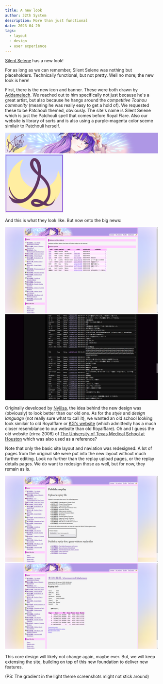 ```yaml
---
title: A new look
author: 32th System
description: More than just functional
date: 2023-04-20
tags:
  - layout
  - design
  - user experience
---
```

[Silent Selene](https://www.silentselene.net) has a new look!

For as long as we can remember, Silent Selene was nothing but placeholders. Technically functional, but not pretty. Well no more; the new look is here!

First, there is the new icon and banner. These were both drawn by [Addamelech](https://twitter.com/Addamelech). We reached out to him specifically not just because he's a great artist, but also because he hangs around the *competitive Touhou community* (meaning he was really easy to get a hold of). We requested these to be Patchouli themed, obviously. The site's name is Silent Selene which is just the Patchouli spell that comes before Royal Flare. Also our website is library of sorts and is also using a purple-magenta color sceme similair to Patchouli herself.

<img src="/static/img/banner.png">
<img src="/static/img/logo192192.png">

And this is what they look like. But now onto the big news:

<img src="/static/img/site-screenshot-1.png">
<img src="/static/img/site-screenshot-2.png">

Originally developed by [Nylilsa](https://nylilsa.github.io), the idea behind the new design was (obviously) to look better than our old one. As for the *style* and *design language* (not really sure what to call it), we wanted an old school looking look similair to old Royalflare or [KG's website](https://wikiwiki.jp/thscorekg/) (which admittedly has a much closer resemblance to our website than old Royalflare). Oh and I guess the old website (circa 2006) of [The University of Texas Medical School at Houston](https://web.archive.org/web/20060511223439/http://www.uth.edu/) which was also used as a reference?

Note that only the basic site layout and naviation was redesigned. A lot of pages from the original site were put into the new layout without much further editing. Look no further than the replay upload pages, or the replay details pages. We do want to redesign those as well, but for now, they remain as is.

<img src="/static/img/replay-upload-page.png">
<img src="/static/img/replay-details-page.png">

This core design will likely not change again, maybe ever. But, we will keep extensing the site, building on top of this new foundation to deliver new features.

(PS: The gradient in the light theme screenshots might not stick around)
